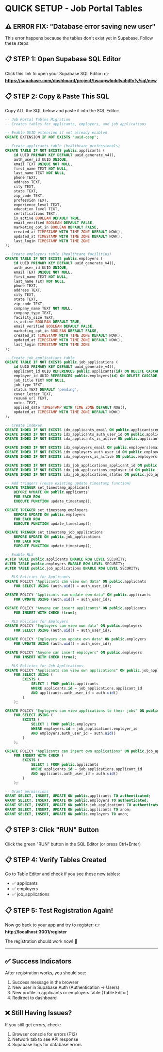 # QUICK SETUP - Job Portal Tables

## ⚠️ ERROR FIX: "Database error saving new user"

This error happens because the tables don't exist yet in Supabase. Follow these steps:

## 📋 STEP 1: Open Supabase SQL Editor

Click this link to open your Supabase SQL Editor:
👉 **https://supabase.com/dashboard/project/twaupwloddlyahjtfvfy/sql/new**

## 📋 STEP 2: Copy & Paste This SQL

Copy ALL the SQL below and paste it into the SQL Editor:

```sql
-- Job Portal Tables Migration
-- Creates tables for applicants, employers, and job applications

-- Enable UUID extension if not already enabled
CREATE EXTENSION IF NOT EXISTS "uuid-ossp";

-- Create applicants table (healthcare professionals)
CREATE TABLE IF NOT EXISTS public.applicants (
    id UUID PRIMARY KEY DEFAULT uuid_generate_v4(),
    auth_user_id UUID UNIQUE,
    email TEXT UNIQUE NOT NULL,
    first_name TEXT NOT NULL,
    last_name TEXT NOT NULL,
    phone TEXT,
    address TEXT,
    city TEXT,
    state TEXT,
    zip_code TEXT,
    profession TEXT,
    experience_level TEXT,
    education_level TEXT,
    certifications TEXT,
    is_active BOOLEAN DEFAULT TRUE,
    email_verified BOOLEAN DEFAULT FALSE,
    marketing_opt_in BOOLEAN DEFAULT FALSE,
    created_at TIMESTAMP WITH TIME ZONE DEFAULT NOW(),
    updated_at TIMESTAMP WITH TIME ZONE DEFAULT NOW(),
    last_login TIMESTAMP WITH TIME ZONE
);

-- Create employers table (healthcare facilities)
CREATE TABLE IF NOT EXISTS public.employers (
    id UUID PRIMARY KEY DEFAULT uuid_generate_v4(),
    auth_user_id UUID UNIQUE,
    email TEXT UNIQUE NOT NULL,
    first_name TEXT NOT NULL,
    last_name TEXT NOT NULL,
    phone TEXT,
    address TEXT,
    city TEXT,
    state TEXT,
    zip_code TEXT,
    company_name TEXT NOT NULL,
    company_type TEXT,
    facility_size TEXT,
    is_active BOOLEAN DEFAULT TRUE,
    email_verified BOOLEAN DEFAULT FALSE,
    marketing_opt_in BOOLEAN DEFAULT FALSE,
    created_at TIMESTAMP WITH TIME ZONE DEFAULT NOW(),
    updated_at TIMESTAMP WITH TIME ZONE DEFAULT NOW(),
    last_login TIMESTAMP WITH TIME ZONE
);

-- Create job_applications table
CREATE TABLE IF NOT EXISTS public.job_applications (
    id UUID PRIMARY KEY DEFAULT uuid_generate_v4(),
    applicant_id UUID REFERENCES public.applicants(id) ON DELETE CASCADE,
    employer_id UUID REFERENCES public.employers(id) ON DELETE CASCADE,
    job_title TEXT NOT NULL,
    job_type TEXT,
    status TEXT DEFAULT 'pending',
    cover_letter TEXT,
    resume_url TEXT,
    notes TEXT,
    applied_date TIMESTAMP WITH TIME ZONE DEFAULT NOW(),
    updated_at TIMESTAMP WITH TIME ZONE DEFAULT NOW()
);

-- Create indexes
CREATE INDEX IF NOT EXISTS idx_applicants_email ON public.applicants(email);
CREATE INDEX IF NOT EXISTS idx_applicants_auth_user_id ON public.applicants(auth_user_id);
CREATE INDEX IF NOT EXISTS idx_applicants_is_active ON public.applicants(is_active);

CREATE INDEX IF NOT EXISTS idx_employers_email ON public.employers(email);
CREATE INDEX IF NOT EXISTS idx_employers_auth_user_id ON public.employers(auth_user_id);
CREATE INDEX IF NOT EXISTS idx_employers_is_active ON public.employers(is_active);

CREATE INDEX IF NOT EXISTS idx_job_applications_applicant_id ON public.job_applications(applicant_id);
CREATE INDEX IF NOT EXISTS idx_job_applications_employer_id ON public.job_applications(employer_id);
CREATE INDEX IF NOT EXISTS idx_job_applications_status ON public.job_applications(status);

-- Add triggers (reuse existing update_timestamp function)
CREATE TRIGGER set_timestamp_applicants
    BEFORE UPDATE ON public.applicants
    FOR EACH ROW
    EXECUTE FUNCTION update_timestamp();

CREATE TRIGGER set_timestamp_employers
    BEFORE UPDATE ON public.employers
    FOR EACH ROW
    EXECUTE FUNCTION update_timestamp();

CREATE TRIGGER set_timestamp_job_applications
    BEFORE UPDATE ON public.job_applications
    FOR EACH ROW
    EXECUTE FUNCTION update_timestamp();

-- Enable RLS
ALTER TABLE public.applicants ENABLE ROW LEVEL SECURITY;
ALTER TABLE public.employers ENABLE ROW LEVEL SECURITY;
ALTER TABLE public.job_applications ENABLE ROW LEVEL SECURITY;

-- RLS Policies for Applicants
CREATE POLICY "Applicants can view own data" ON public.applicants
    FOR SELECT USING (auth.uid() = auth_user_id);

CREATE POLICY "Applicants can update own data" ON public.applicants
    FOR UPDATE USING (auth.uid() = auth_user_id);

CREATE POLICY "Anyone can insert applicants" ON public.applicants
    FOR INSERT WITH CHECK (true);

-- RLS Policies for Employers
CREATE POLICY "Employers can view own data" ON public.employers
    FOR SELECT USING (auth.uid() = auth_user_id);

CREATE POLICY "Employers can update own data" ON public.employers
    FOR UPDATE USING (auth.uid() = auth_user_id);

CREATE POLICY "Anyone can insert employers" ON public.employers
    FOR INSERT WITH CHECK (true);

-- RLS Policies for Job Applications
CREATE POLICY "Applicants can view own applications" ON public.job_applications
    FOR SELECT USING (
        EXISTS (
            SELECT 1 FROM public.applicants
            WHERE applicants.id = job_applications.applicant_id
            AND applicants.auth_user_id = auth.uid()
        )
    );

CREATE POLICY "Employers can view applications to their jobs" ON public.job_applications
    FOR SELECT USING (
        EXISTS (
            SELECT 1 FROM public.employers
            WHERE employers.id = job_applications.employer_id
            AND employers.auth_user_id = auth.uid()
        )
    );

CREATE POLICY "Applicants can insert own applications" ON public.job_applications
    FOR INSERT WITH CHECK (
        EXISTS (
            SELECT 1 FROM public.applicants
            WHERE applicants.id = job_applications.applicant_id
            AND applicants.auth_user_id = auth.uid()
        )
    );

-- Grant permissions
GRANT SELECT, INSERT, UPDATE ON public.applicants TO authenticated;
GRANT SELECT, INSERT, UPDATE ON public.employers TO authenticated;
GRANT SELECT, INSERT, UPDATE ON public.job_applications TO authenticated;
GRANT SELECT, INSERT, UPDATE ON public.applicants TO anon;
GRANT SELECT, INSERT, UPDATE ON public.employers TO anon;
```

## 📋 STEP 3: Click "RUN" Button

Click the green "RUN" button in the SQL Editor (or press Ctrl+Enter)

## 📋 STEP 4: Verify Tables Created

Go to Table Editor and check if you see these new tables:
- ✅ applicants
- ✅ employers  
- ✅ job_applications

## 📋 STEP 5: Test Registration Again!

Now go back to your app and try to register:
👉 **http://localhost:3001/register**

The registration should work now! 🎉

---

## ✅ Success Indicators

After registration works, you should see:
1. Success message in the browser
2. New user in Supabase Auth (Authentication → Users)
3. New profile in applicants or employers table (Table Editor)
4. Redirect to dashboard

## ❌ Still Having Issues?

If you still get errors, check:
1. Browser console for errors (F12)
2. Network tab to see API response
3. Supabase logs for database errors

